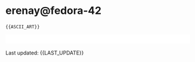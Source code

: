# erenay@fedora-42

```
{{ASCII_ART}}
```

<!--START_SECTION:waka-->
<!--END_SECTION:waka-->

<p align="center">
  <a href="https://github.com/sponsors/ErenayDev">
    <img src="../sponsorkit/sponsors.svg" />
  </a>
</p>

Last updated: {{LAST_UPDATE}}
